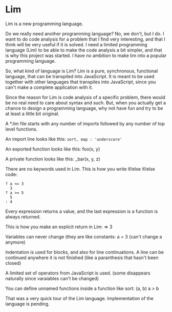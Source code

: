 # Lim

Lim is a new programming language.

Do we really need another programming language? No, we don't, but I do. I want to do code analysis for a problem that I find very
interesting, and that I think will be very useful if it is solved. I need a limited programming language  (Lim) to be able to make
the code analysis a bit simpler, and that is why this project was started. I have no ambition to make lim into a popular programming
language.

So, what kind of language is Lim? Lim is a pure, synchronous, functional language, that can be transpiled into JavaScript. It is meant
to be used together with other languages that transpiles into JavaScript, since you can't make a complete application with it.

Since the reason for Lim is code analysis of a specific problem, there would be no real need to care about syntax and such. But, when
you actually get a chance to design a programming language, why not have fun and try to be at least a little bit original.

A *.lim file starts with any number of imports followed by any number of top level functions.

An import line looks like this: ```sort, map : 'underscore'```

An exported function looks like this: foo(x, y)

A private function looks like this: _bar(x, y, z)

There are no keywords used in Lim. This is how you write if/else if/else code:

```
? a <= 3
  3
? a >= 5
  5
: 4
```

Every expression returns a value, and the last expression is a function is always returned.

This is how you make an explicit return in Lim: => 3

Variables can never change (they are like constants: a = 3 (can't change a anymore)

Indentation is used for blocks, and also for line continuations. A line can be continued anywhere it is not finished (like a paranthesis that hasn't been closed)

A limited set of operators from JavaScript is used. (some disappears naturally since varaiables can't be changed)

You can define unnamed functions inside a function like sort: (a, b) a > b

That was a very quick tour of the Lim language. Implementation of the language is pending.

